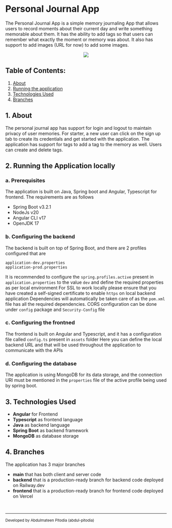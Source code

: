 # **Personal Journal App**
The Personal Journal App is a simple memory journaling App that allows users to record moments about their current day and write something memorable about them. It has the ability to add tags so that users can remember what exactly the moment or memory was about. It also has support to add images (URL for now) to add some images.

<p align="center">
    <a href="https://personal-journal-app.vercel.app/login">
        <img src = "demo-gif/demo.gif">
    </a>
</p>

## **Table of Contents:**
1. <a href="#1-about">About</a>
2. <a href="#2-running-the-application">Running the application</a>
3. <a href="#3-technologies-used">Technologies Used</a>
4. <a href="#4-branches">Branches</a>


## <a>**1. About**</a>
The personal journal app has support for login and logout to maintain privacy of user memories. For starter, a new user can click on the sign up tab to create its credentials and get started with the application.
The application has support for tags to add a tag to the memory as well. Users can create and delete tags. 

## <a>**2. Running the Application locally**</a>

### a. Prerequisites
The application is built on Java, Spring boot and Angular, Typescript for frontend. The requirements are as follows
- Spring Boot v3.2.1
- NodeJs v20
- Angular CLI v17
- OpenJDK 17

### b. Configuring the backend
The backend is built on top of Spring Boot, and there are 2 profiles configured that are 
```
application-dev.properties
application-prod.properties
```
It is recommended to configure the `spring.profiles.active` present in `application.properties` to the value `dev` and define the required properties as per local environment
For SSL to work locally please ensure that you have created a self-signed certificate to enable `https` on local backend application
Dependencies will automatically be taken care of as the `pom.xml` file has all the required dependencies.
CORS configuration can be done under `config` package and `Security-Config` file

### c. Configuring the frontned
The frontend is built on Angular and Typescript, and it has a configuration file called `config.ts` present in `assets` folder 
Here you can define the local backend URL and that will be used throughout the application to communicate with the APIs

### d. Configuring the database
The application is using MongoDB for its data storage, and the connection URI must be mentioned in the `properties` file of the active profile being used by spring boot.

## <a>**3. Technologies Used**</a>
- **Angular** for Frontend
- **Typescript** as frontend language
- **Java** as backend language
- **Spring Boot** as backend framework
- **MongoDB** as database storage

## <a>**4. Branches**</a>
The application has 3 major branches
- **main** that has both client and server code
- **backend** that is a production-ready branch for backend code deployed on Railway.dev
- **frontend** that is a production-ready branch for frontend code deployed on Vercel

<br>
<hr>
<sub>Developed by Abdulmateen Pitodia (abdul-pitodia)</sub>
